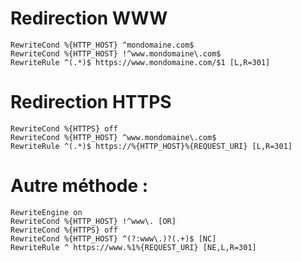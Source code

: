 # Redirection WWW
    RewriteCond %{HTTP_HOST} ^mondomaine.com$
    RewriteCond %{HTTP_HOST} !^www.mondomaine\.com$
    RewriteRule ^(.*)$ https://www.mondomaine.com/$1 [L,R=301]
    
# Redirection HTTPS
    RewriteCond %{HTTPS} off
    RewriteCond %{HTTP_HOST} ^www.mondomaine\.com$
    RewriteRule ^(.*)$ https://%{HTTP_HOST}%{REQUEST_URI} [L,R=301]



# Autre méthode :

    RewriteEngine on
    RewriteCond %{HTTP_HOST} !^www\. [OR]
    RewriteCond %{HTTPS} off
    RewriteCond %{HTTP_HOST} ^(?:www\.)?(.+)$ [NC]
    RewriteRule ^ https://www.%1%{REQUEST_URI} [NE,L,R=301]
